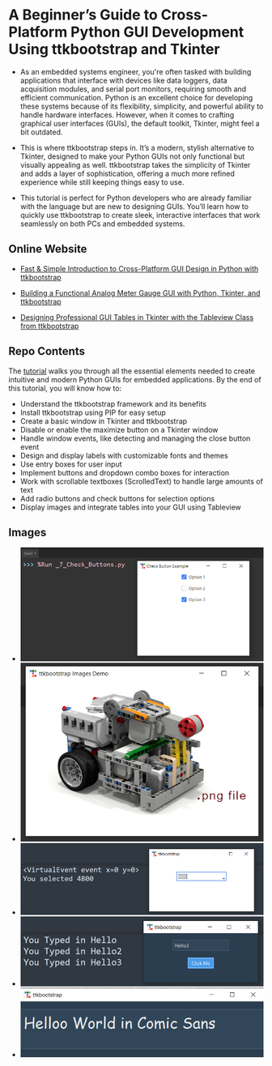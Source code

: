 # A Beginner’s Guide to Cross-Platform Python GUI Development Using ttkbootstrap and Tkinter

- As an embedded systems engineer, you're often tasked with building applications that interface with devices like data loggers, data acquisition modules, and serial port monitors, requiring smooth and efficient communication. Python is an excellent choice for developing these systems because of its flexibility, simplicity, and powerful ability to handle hardware interfaces. However, when it comes to crafting graphical user interfaces (GUIs), the default toolkit, Tkinter, might feel a bit outdated.

- This is where ttkbootstrap steps in. It’s a modern, stylish alternative to Tkinter, designed to make your Python GUIs not only functional but visually appealing as well. ttkbootstrap takes the simplicity of Tkinter and adds a layer of sophistication, offering a much more refined experience while still keeping things easy to use.

- This tutorial is perfect for Python developers who are already familiar with the language but are new to designing GUIs. You’ll learn how to quickly use ttkbootstrap to create sleek, interactive interfaces that work seamlessly on both PCs and embedded systems.

## Online Website

- [Fast & Simple Introduction to Cross-Platform GUI Design in Python with ttkbootstrap](https://www.xanthium.in/short-concise-tutorial-python-gui-design-using-tkinter-ttkbootstrap-beginners)

- [Building a Functional Analog Meter Gauge GUI with Python, Tkinter, and ttkbootstrap](https://www.xanthium.in/creating-analog-meter-gauge-instrument-gui-in-python-using-tkinter-ttkbootstrap-tutorial)

- [Designing Professional GUI Tables in Tkinter with the Tableview Class from ttkbootstrap](https://www.xanthium.in/create-gui-table-widget-tkinter-using-ttkbootstrap-tableview-class-tutorial)

## Repo Contents
The [tutorial](https://www.xanthium.in/short-concise-tutorial-python-gui-design-using-tkinter-ttkbootstrap-beginners) walks you through all the essential elements needed to create intuitive and modern Python GUIs for embedded applications. By the end of this tutorial, you will know how to:

- Understand the ttkbootstrap framework and its benefits
- Install ttkbootstrap using PIP for easy setup
- Create a basic window in Tkinter and ttkbootstrap
- Disable or enable the maximize button on a Tkinter window
- Handle window events, like detecting and managing the close button event
- Design and display labels with customizable fonts and themes
- Use entry boxes for user input
- Implement buttons and dropdown combo boxes for interaction
- Work with scrollable textboxes (ScrolledText) to handle large amounts of text
- Add radio buttons and check buttons for selection options
- Display images and integrate tables into your GUI using Tableview
 
## Images

- ![python tkinter check button tutorial](/docs/check_button.png)
- ![displaying images on tkinter frame](/docs/image_display.png)
- ![](/docs/ttkbootstrap-combo-box.jpg)
- ![](/docs/ttkbootstrap-entry-box-2.jpg)
- ![](/docs/ttkbootstrap-scrolledtext-change-font.jpg)


